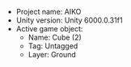 <!-- UNITY CODE ASSIST INSTRUCTIONS START -->
- Project name: AIKO
- Unity version: Unity 6000.0.31f1
- Active game object:
  - Name: Cube (2)
  - Tag: Untagged
  - Layer: Ground
<!-- UNITY CODE ASSIST INSTRUCTIONS END -->